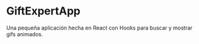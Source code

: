 # GiftExpertApp

Una pequeña aplicación hecha en React con Hooks para buscar y mostrar gifs animados.

